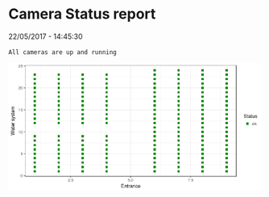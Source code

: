 Camera Status report
================
22/05/2017 - 14:45:30

    All cameras are up and running

![](camreport_files/figure-markdown_github/unnamed-chunk-2-1.png)
